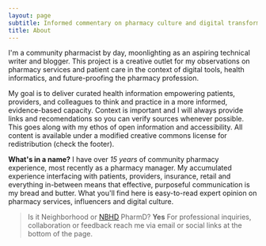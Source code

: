 ```yaml
---
layout: page
subtitle: Informed commentary on pharmacy culture and digital transformation
title: About
---
```

I'm a community pharmacist by day, moonlighting as an aspiring technical writer and blogger. This project is a creative outlet for my observations on pharmacy services and patient care in the context of digital tools, health informatics, and future-proofing the pharmacy profession.

My goal is to deliver curated health information empowering patients, providers, and colleagues to think and practice in a more informed, evidence-based capacity. Context is important and I will always provide links and recomendations so you can verify sources whenever possible. This goes along with my ethos of open information and accessibility. All content is available under a modified creative commons license for redistribution (check the footer).

**What's in a name?** I have over *15 years* of community pharmacy experience, most recently as a pharmacy manager. My accumulated experience interfacing with patients, providers, insurance, retail and everything in-between means that effective, purposeful communication is my bread and butter. What you'll find here is easy-to-read expert opinion on pharmacy services, influencers and digital culture.

>Is it Neighborhood or [NBHD](https://www.acronymfinder.com/Neighborhood-(NBHD).html) PharmD? **Yes**
For professional inquiries, collaboration or feedback reach me via email or social links at the bottom of the page.